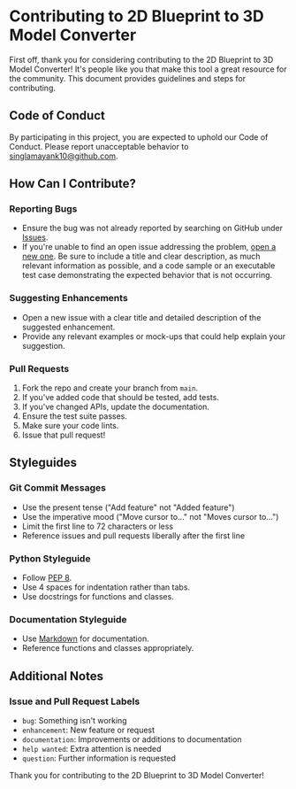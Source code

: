 # Contributing to 2D Blueprint to 3D Model Converter

First off, thank you for considering contributing to the 2D Blueprint to 3D Model Converter! It's people like you that make this tool a great resource for the community. This document provides guidelines and steps for contributing.

## Code of Conduct

By participating in this project, you are expected to uphold our Code of Conduct. Please report unacceptable behavior to [singlamayank10@github.com](mailto:singlamayank10@github.com).

## How Can I Contribute?

### Reporting Bugs

- Ensure the bug was not already reported by searching on GitHub under [Issues](https://github.com/jayant1554/2d_blueprint_to_3d_model/issues).
- If you're unable to find an open issue addressing the problem, [open a new one](https://github.com/jayant1554/2d_blueprint_to_3d_model/issues/new). Be sure to include a title and clear description, as much relevant information as possible, and a code sample or an executable test case demonstrating the expected behavior that is not occurring.

### Suggesting Enhancements

- Open a new issue with a clear title and detailed description of the suggested enhancement.
- Provide any relevant examples or mock-ups that could help explain your suggestion.

### Pull Requests

1. Fork the repo and create your branch from `main`.
2. If you've added code that should be tested, add tests.
3. If you've changed APIs, update the documentation.
4. Ensure the test suite passes.
5. Make sure your code lints.
6. Issue that pull request!

## Styleguides

### Git Commit Messages

- Use the present tense ("Add feature" not "Added feature")
- Use the imperative mood ("Move cursor to..." not "Moves cursor to...")
- Limit the first line to 72 characters or less
- Reference issues and pull requests liberally after the first line

### Python Styleguide

- Follow [PEP 8](https://www.python.org/dev/peps/pep-0008/).
- Use 4 spaces for indentation rather than tabs.
- Use docstrings for functions and classes.

### Documentation Styleguide

- Use [Markdown](https://daringfireball.net/projects/markdown/) for documentation.
- Reference functions and classes appropriately.

## Additional Notes

### Issue and Pull Request Labels

- `bug`: Something isn't working
- `enhancement`: New feature or request
- `documentation`: Improvements or additions to documentation
- `help wanted`: Extra attention is needed
- `question`: Further information is requested

Thank you for contributing to the 2D Blueprint to 3D Model Converter!
